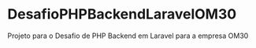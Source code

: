 # DesafioPHPBackendLaravelOM30
Projeto para o Desafio de PHP Backend em Laravel para a empresa OM30
